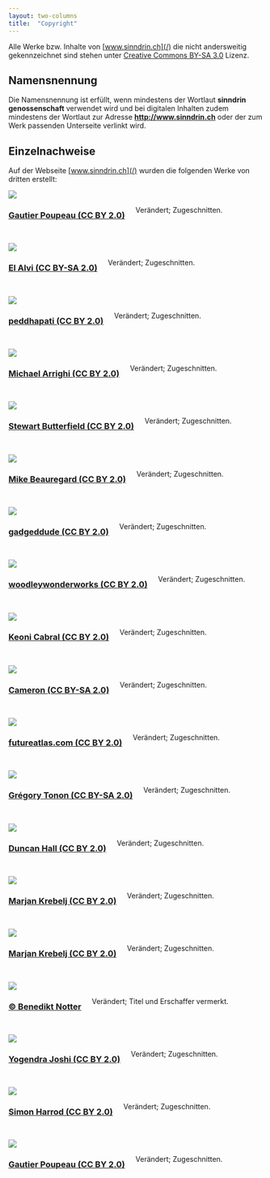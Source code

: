 ```yaml
---
layout: two-columns
title:  "Copyright"
---
```

Alle Werke bzw. Inhalte von [www.sinndrin.ch](/) die nicht andersweitig gekennzeichnet sind stehen unter [Creative Commons BY-SA 3.0](https://creativecommons.org/licenses/by-sa/3.0/deed.de) Lizenz.

## Namensnennung

Die Namensnennung ist erfüllt, wenn mindestens der Wortlaut **sinndrin genossenschaft** verwendet wird und bei digitalen Inhalten zudem mindestens der Wortlaut zur Adresse **http://www.sinndrin.ch** oder der zum Werk passenden Unterseite verlinkt wird.

## Einzelnachweise

Auf der Webseite [www.sinndrin.ch](/) wurden die folgenden Werke von dritten erstellt:

<!-- angebote -->
<div class="row">
      <div class="medium-4 columns">
        <img src="/images/angebote/bildung.jpg" max-width="248px">
      </div>
      <div class="medium-8 columns">
        <a href="https://secure.flickr.com/photos/lespetitescases/9281846773/"><h3>Gautier Poupeau (CC BY 2.0)</h3></a>
        <p>Verändert; Zugeschnitten.</p>
      </div>
    <div class="small-12 columns">
      <hr>
    </div>
</div>
<div class="row">
      <div class="medium-4 columns">
        <img src="/images/angebote/energie.jpg" max-width="248px">
      </div>
      <div class="medium-8 columns">
        <a href="https://secure.flickr.com/photos/alvi2047/3935809539/"><h3>El Alvi (CC BY-SA 2.0)</h3></a>
        <p>Verändert; Zugeschnitten.</p>
      </div>
    <div class="small-12 columns">
      <hr>
    </div>
</div>
<div class="row">
      <div class="medium-4 columns">
        <img src="/images/angebote/suffizienz.jpg" max-width="248px">
      </div>
      <div class="medium-8 columns">
        <a href="https://secure.flickr.com/photos/peddhapati/11480733765/"><h3>peddhapati (CC BY 2.0)</h3></a>
        <p>Verändert; Zugeschnitten.</p>
      </div>
    <div class="small-12 columns">
      <hr>
    </div>
</div>
<div class="row">
      <div class="medium-4 columns">
        <img src="/images/angebote/administration-und-it.jpg" max-width="248px">
      </div>
      <div class="medium-8 columns">
        <a href="https://www.flickr.com/photos/arrighi/8562416557/"><h3>Michael Arrighi (CC BY 2.0)</h3></a>
        <p>Verändert; Zugeschnitten.</p>
      </div>
    <div class="small-12 columns">
      <hr>
    </div>
</div>
<div class="row">
      <div class="medium-4 columns">
        <img src="/images/angebote/fachbuecherboerse.jpg" max-width="248px">
      </div>
      <div class="medium-8 columns">
        <a href="https://secure.flickr.com/photos/stewart/99129170/"><h3>Stewart Butterfield (CC BY 2.0)</h3></a>
        <p>Verändert; Zugeschnitten.</p>
      </div>
    <div class="small-12 columns">
      <hr>
    </div>
</div>
<div class="row">
      <div class="medium-4 columns">
        <img src="/images/angebote/mit-uns-zusammen-arbeiten.jpg" max-width="248px">
      </div>
      <div class="medium-8 columns">
        <a href="https://secure.flickr.com/photos/31856336@N03/9140877028"><h3>Mike Beauregard (CC BY 2.0)</h3></a>
        <p>Verändert; Zugeschnitten.</p>
      </div>
    <div class="small-12 columns">
      <hr>
    </div>
</div>
<div class="row">
      <div class="medium-4 columns">
        <img src="/images/angebote/diplomarbeiten-begleiten.jpg" max-width="248px">
      </div>
      <div class="medium-8 columns">
        <a href="https://secure.flickr.com/photos/gadgetdude/804190044"><h3>gadgeddude (CC BY 2.0)</h3></a>
        <p>Verändert; Zugeschnitten.</p>
      </div>
    <div class="small-12 columns">
      <hr>
    </div>
</div>
<div class="row">
      <div class="medium-4 columns">
        <img src="/images/angebote/projekttage-an-schulen.jpg" max-width="248px">
      </div>
      <div class="medium-8 columns">
        <a href="https://www.flickr.com/photos/wwworks/3164910901"><h3>woodleywonderworks (CC BY 2.0)</h3></a>
        <p>Verändert; Zugeschnitten.</p>
      </div>
    <div class="small-12 columns">
      <hr>
    </div>
</div>
<div class="row">
      <div class="medium-4 columns">
        <img src="/images/angebote/erngieberatung.jpg" max-width="248px">
      </div>
      <div class="medium-8 columns">
        <a href="https://www.flickr.com/photos/keoni101/7127698863"><h3>Keoni Cabral (CC BY 2.0)</h3></a>
        <p>Verändert; Zugeschnitten.</p>
      </div>
    <div class="small-12 columns">
      <hr>
    </div>
</div>
<div class="row">
      <div class="medium-4 columns">
        <img src="/images/angebote/energieanzeigen.jpg" max-width="248px">
      </div>
      <div class="medium-8 columns">
        <a href="https://www.flickr.com/photos/soycamo/8042051728"><h3>Cameron (CC BY-SA 2.0)</h3></a>
        <p>Verändert; Zugeschnitten.</p>
      </div>
    <div class="small-12 columns">
      <hr>
    </div>
</div>
<div class="row">
      <div class="medium-4 columns">
        <img src="/images/angebote/erneuerbare-energieanlagen.jpg" max-width="248px">
      </div>
      <div class="medium-8 columns">
        <a href="https://www.flickr.com/photos/87913776@N00/3903303437"><h3>futureatlas.com (CC BY 2.0)</h3></a>
        <p>Verändert; Zugeschnitten.</p>
      </div>
    <div class="small-12 columns">
      <hr>
    </div>
</div>
<div class="row">
      <div class="medium-4 columns">
        <img src="/images/angebote/suffizienz-in-ihr-tun-integrieren.jpg" max-width="248px">
      </div>
      <div class="medium-8 columns">
        <a href="https://secure.flickr.com/photos/eriatarka31/3738762979"><h3>Grégory Tonon (CC BY-SA 2.0)</h3></a>
        <p>Verändert; Zugeschnitten.</p>
      </div>
    <div class="small-12 columns">
      <hr>
    </div>
</div>
<div class="row">
      <div class="medium-4 columns">
        <img src="/images/angebote/geschaeftsprozesse-optimieren.jpg" max-width="248px">
      </div>
      <div class="medium-8 columns">
        <a href="https://secure.flickr.com/photos/dullhunk/5221572088"><h3>Duncan Hall (CC BY 2.0)</h3></a>
        <p>Verändert; Zugeschnitten.</p>
      </div>
    <div class="small-12 columns">
      <hr>
    </div>
</div>
<div class="row">
      <div class="medium-4 columns">
        <img src="/images/angebote/webdesign.jpg" max-width="248px">
      </div>
      <div class="medium-8 columns">
        <a href="https://www.flickr.com/photos/nikio/3899114449"><h3>Marjan Krebelj (CC BY 2.0)</h3></a>
        <p>Verändert; Zugeschnitten.</p>
      </div>
    <div class="small-12 columns">
      <hr>
    </div>
</div>
<div class="row">
      <div class="medium-4 columns">
        <img src="/images/angebote/webdesign.jpg" max-width="248px">
      </div>
      <div class="medium-8 columns">
        <a href="https://www.flickr.com/photos/nikio/3899114449"><h3>Marjan Krebelj (CC BY 2.0)</h3></a>
        <p>Verändert; Zugeschnitten.</p>
      </div>
    <div class="small-12 columns">
      <hr>
    </div>
<!-- hintergrundwissen -->
<div class="row">
      <div class="medium-4 columns">
        <img src="/hintergrundwissen/suffizienz/leadimage-benedikt-notter-ausgewogenheit.jpg" max-width="248px">
      </div>
      <div class="medium-8 columns">
        <a href="http://www.benediktnotter.ch/"><h3>&copy; Benedikt Notter</h3></a>
        <p>Verändert; Titel und Erschaffer vermerkt.</p>
      </div>
    <div class="small-12 columns">
      <hr>
    </div>
</div>
<div class="row">
      <div class="medium-4 columns">
        <img src="/hintergrundwissen/suffizienz/suffizienz.jpg" max-width="248px">
      </div>
      <div class="medium-8 columns">
        <a href="https://secure.flickr.com/photos/yogendra174/4931561906"><h3>Yogendra Joshi (CC BY 2.0)</h3></a>
        <p>Verändert; Zugeschnitten.</p>
      </div>
    <div class="small-12 columns">
      <hr>
    </div>
</div>
<div class="row">
      <div class="medium-4 columns">
        <img src="/hintergrundwissen/erlebnispfade/erlebnispfade.jpg" max-width="248px">
      </div>
      <div class="medium-8 columns">
        <a href="https://www.flickr.com/photos/sidibousaid/6952895355/"><h3>Simon Harrod (CC BY 2.0)</h3></a>
        <p>Verändert; Zugeschnitten.</p>
      </div>
    <div class="small-12 columns">
      <hr>
    </div>
</div>
<div class="row">
      <div class="medium-4 columns">
        <img src="/hintergrundwissen/jobs-im-umweltbereich/jobs-im-umweltbereich.jpg" max-width="248px">
      </div>
      <div class="medium-8 columns">
        <a href="https://secure.flickr.com/photos/lespetitescases/9281846773/"><h3>Gautier Poupeau (CC BY 2.0)</h3></a>
        <p>Verändert; Zugeschnitten.</p>
      </div>
    <div class="small-12 columns">
      <hr>
    </div>
</div>
<!-- blog -->
